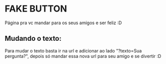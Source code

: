 # FAKE BUTTON

Página pra vc mandar para os seus amigos e ser feliz :D

## Mudando o texto:

Para mudar o texto basta ir na url e adicionar ao lado "?texto=Sua pergunta?", depois só mandar essa nova url para seu amigo e se divertir :D
